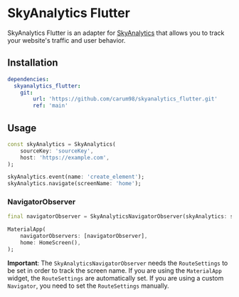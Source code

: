 # SkyAnalytics Flutter
SkyAnalytics Flutter is an adapter for [SkyAnalytics](https://github.com/carum98/skyanalytics) that allows you to track your website's traffic and user behavior.

## Installation
```yaml
dependencies:
  skyanalytics_flutter: 
    git: 
        url: 'https://github.com/carum98/skyanalytics_flutter.git'
        ref: 'main'
```

## Usage
```dart
const skyAnalytics = SkyAnalytics(
    sourceKey: 'sourceKey',
    host: 'https://example.com',
);

skyAnalytics.event(name: 'create_element');
skyAnalytics.navigate(screenName: 'home');
```

### NavigatorObserver
```dart
final navigatorObserver = SkyAnalyticsNavigatorObserver(skyAnalytics: skyAnalytics);

MaterialApp(
    navigatorObservers: [navigatorObserver],
    home: HomeScreen(),
);
```

**Important**: The `SkyAnalyticsNavigatorObserver` needs the `RouteSettings` to be set in order to track the screen name. If you are using the `MaterialApp` widget, the `RouteSettings` are automatically set. If you are using a custom `Navigator`, you need to set the `RouteSettings` manually.